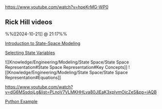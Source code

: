 
https://www.youtube.com/watch?v=hpeKrMG-WP0
## Rick Hill videos
%%[[2024-10-21]] @ 21:17%%

[Introduction to State-Space Modeling](https://www.youtube.com/watch?v=X3TOZLJCWiY)

[Selecting State Variables](https://www.youtube.com/watch?v=RdAZNUfWDpQ&t=300s)

![[Knowledge/Engineering/Modeling/State Space/State Space Representation#State Space Representation#Key Concepts]]
![[Knowledge/Engineering/Modeling/State Space/State Space Representation#Equations]]

https://www.youtube.com/watch?v=dG6MSsdojLg&list=PLnoV7VLMKHHLva80JlEaK3xpIvmOjcZeS&pp=iAQB

[Python Example](https://www.youtube.com/watch?v=5xwo94PH9H4)